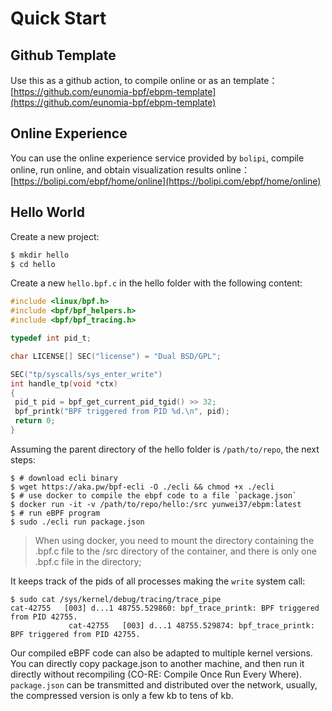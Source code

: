 # Quick Start

## Github Template

Use this as a github action, to compile online or as an template：[https://github.com/eunomia-bpf/ebpm-template](https://github.com/eunomia-bpf/ebpm-template)

## Online Experience

You can use the online experience service provided by `bolipi`, compile online, run online, and obtain visualization results online：[https://bolipi.com/ebpf/home/online](https://bolipi.com/ebpf/home/online)

## Hello World

Create a new project:

```sh
$ mkdir hello
$ cd hello
```

Create a new `hello.bpf.c` in the hello folder with the following content:

```c
#include <linux/bpf.h>
#include <bpf/bpf_helpers.h>
#include <bpf/bpf_tracing.h>

typedef int pid_t;

char LICENSE[] SEC("license") = "Dual BSD/GPL";

SEC("tp/syscalls/sys_enter_write")
int handle_tp(void *ctx)
{
 pid_t pid = bpf_get_current_pid_tgid() >> 32;
 bpf_printk("BPF triggered from PID %d.\n", pid);
 return 0;
}
```

Assuming the parent directory of the hello folder is `/path/to/repo`, the next steps:

```console
$ # download ecli binary
$ wget https://aka.pw/bpf-ecli -O ./ecli && chmod +x ./ecli
$ # use docker to compile the ebpf code to a file `package.json`
$ docker run -it -v /path/to/repo/hello:/src yunwei37/ebpm:latest
$ # run eBPF program
$ sudo ./ecli run package.json
```

> When using docker, you need to mount the directory containing the .bpf.c file to the /src directory of the container, and there is only one .bpf.c file in the directory;

It keeps track of the pids of all processes making the `write` system call:

```console
$ sudo cat /sys/kernel/debug/tracing/trace_pipe
cat-42755   [003] d...1 48755.529860: bpf_trace_printk: BPF triggered from PID 42755.
             cat-42755   [003] d...1 48755.529874: bpf_trace_printk: BPF triggered from PID 42755.
```

Our compiled eBPF code can also be adapted to multiple kernel versions. You can directly copy package.json to another machine, and then run it directly without recompiling (CO-RE: Compile Once Run Every Where). `package.json` can be transmitted and distributed over the network, usually, the compressed version is only a few kb to tens of kb.

